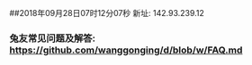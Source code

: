 ##2018年09月28日07时12分07秒 新址: 142.93.239.12
### 兔友常见问题及解答: https://github.com/wanggonging/d/blob/w/FAQ.md
